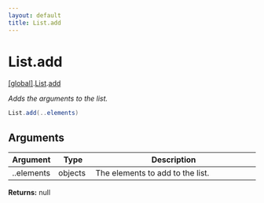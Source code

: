 ```yaml
---
layout: default
title: List.add
---
```


# List.add

[\[global\]]({{site.baseurl}}/docs/).[List]({{site.baseurl}}/docs/List/).[add]({{site.baseurl}}/docs/List/add/)

_Adds the arguments to the list._

```cs
List.add(..elements)
```

## Arguments

<table>
  <col width="15%">
  <col width="15%">
  <thead>
    <tr>
      <th>Argument</th>
      <th>Type</th>
      <th>Description</th>
    </tr>
  </thead>
  <tbody>
    <tr>
      <td>..elements</td>
      <td>objects</td>
      <td>The elements to add to the list.</td>
    </tr>
  </tbody>
</table>

**Returns:** null
